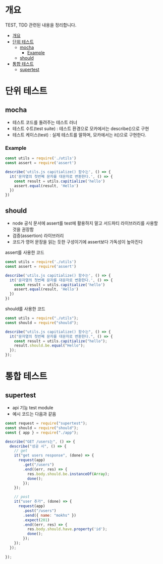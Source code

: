 # 개요

TEST, TDD 관련된 내용을 정리합니다.

- [개요](#개요)
- [단위 테스트](#단위-테스트)
  - [mocha](#mocha)
    - [Example](#example)
  - [should](#should)
- [통합 테스트](#통합-테스트)
  - [supertest](#supertest)

# 단위 테스트

## mocha

- 테스트 코드를 돌려주는 테스트 러너
- 테스트 수트(test suite) : 테스트 환경으로 모카에서는 describe()으로 구현
- 테스트 케이스(test) : 실제 테스트를 말하며, 모카에서는 it()으로 구현한다.

### Example

``` js
const utils = require('./utils')
const assert = require('assert')

describe('utils.js capitialize() 함수는', () => {
  it('문자열의 첫번째 문자를 대문자로 변환한다.', () => {
    const result = utils.capitialize('hello')    
    assert.equal(result, 'Hello')
  })
})
```

## should

- node 공식 문서에 assert를 test에 활용하지 말고 서드파티 라이브러리를 사용할 것을 권장함
- 검증(assertion) 라이브러리
- 코드가 영어 문장을 읽는 듯한 구성이기에 assert보다 가독성이 높아진다

assert를 사용한 코드

``` js
const utils = require('./utils')
const assert = require('assert')

describe('utils.js capitialize() 함수는', () => {
  it('문자열의 첫번째 문자를 대문자로 변환한다.', () => {
    const result = utils.capitialize('hello')    
    assert.equal(result, 'Hello')
  })
})

```

should를 사용한 코드

``` js
const utils = require("./utils");
const should = require("should");

describe("utils.js capitialize() 함수는", () => {
  it("문자열의 첫번째 문자를 대문자로 변환한다.", () => {
    const result = utils.capitialize("hello");
    result.should.be.equal("Hello");
  });
});

```

# 통합 테스트

## supertest

- api 기능 test module
- 예시 코드는 다음과 같음
  
``` js
const request = require("supertest");
const should = require("should");
const { app } = require("./app");

describe("GET /users는", () => {
  describe("성공 시", () => {
    // get
    it("get users response", (done) => {
      request(app)
        .get("/users")
        .end((err, res) => {
          res.body.should.be.instanceOf(Array);
          done();
        });
    });

    // post
    it("user 추가", (done) => {
      request(app)
        .post("/users")
        .send({ name: "mokhs" })
        .expect(201)
        .end((err, res) => {
          res.body.should.have.property('id');
          done();
        });
    });
  });
  
});


```
